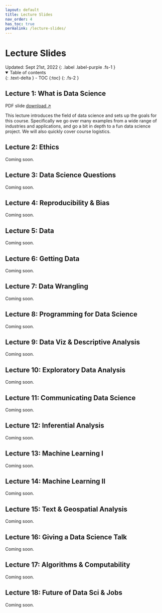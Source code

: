 ```yaml
---
layout: default
title: Lecture Slides
nav_order: 4
has_toc: true
permalink: /lecture-slides/
---
```


<h1>Lecture Slides</h1>
Updated: Sept 21st, 2022
{: .label .label-purple .fs-1 }

<details open markdown="block">
  <summary>
    Table of contents
  </summary>
  {: .text-delta }
- TOC
{:toc}
{: .fs-2 }
</details>


## Lecture 1: What is Data Science
PDF slide <a href="https://s3.us-west-2.amazonaws.com/ucsd.cogs9/lecture-slides/01_Intro_DS.pdf" target="_blank" rel="noopener">download &#x2197;</a>  

This lecture introduces the field of data science and sets up the goals for this course. Specifically we go over many examples from a wide range of industries and applications, and go a bit in depth to a fun data science project. We will also quickly cover course logistics.

## Lecture 2: Ethics
Coming soon.
## Lecture 3: Data Science Questions
Coming soon.
## Lecture 4: Reproducibility & Bias
Coming soon.
## Lecture 5: Data
Coming soon.
## Lecture 6: Getting Data
Coming soon.
## Lecture 7: Data Wrangling
Coming soon.
## Lecture 8: Programming for Data Science
Coming soon.
## Lecture 9: Data Viz & Descriptive Analysis
Coming soon.
## Lecture 10: Exploratory Data Analysis
Coming soon.
## Lecture 11: Communicating Data Science
Coming soon.
## Lecture 12: Inferential Analysis
Coming soon.
## Lecture 13: Machine Learning I
Coming soon.
## Lecture 14: Machine Learning II
Coming soon.
## Lecture 15: Text & Geospatial Analysis
Coming soon.
## Lecture 16: Giving a Data Science Talk
Coming soon.
## Lecture 17: Algorithms & Computability
Coming soon.
## Lecture 18: Future of Data Sci & Jobs
Coming soon.

